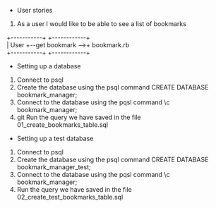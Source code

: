 * User stories

1. As a user I would like to be able to see a list of bookmarks

+-----------+                    +------------+        
|    User    +--get bookmark -->+  bookmark.rb  
+-----------+                    +------------+      




* Setting up a database
1. Connect to psql
2. Create the database using the psql command CREATE DATABASE bookmark_manager;
3. Connect to the database using the pqsl command \c bookmark_manager;
4. git Run the query we have saved in the file 01_create_bookmarks_table.sql


* Setting up a test database
1. Connect to psql
2. Create the database using the psql command CREATE DATABASE bookmark_manager_test;
3. Connect to the database using the pqsl command \c bookmark_manager;
4. Run the query we have saved in the file 02_create_test_bookmarks_table.sql